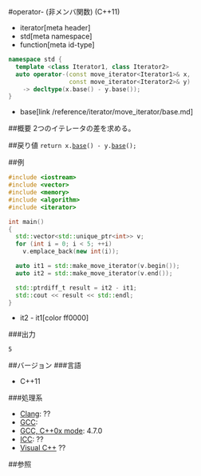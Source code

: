 #operator- (非メンバ関数) (C++11)
* iterator[meta header]
* std[meta namespace]
* function[meta id-type]

```cpp
namespace std {
  template <class Iterator1, class Iterator2>
  auto operator-(const move_iterator<Iterator1>& x,
                 const move_iterator<Iterator2>& y)
    -> decltype(x.base() - y.base());
}
```
* base[link /reference/iterator/move_iterator/base.md]

##概要
2つのイテレータの差を求める。


##戻り値
`return x.`[`base`](./base.md)`() - y.`[`base`](./base.md)`();`


##例
```cpp
#include <iostream>
#include <vector>
#include <memory>
#include <algorithm>
#include <iterator>

int main()
{
  std::vector<std::unique_ptr<int>> v;
  for (int i = 0; i < 5; ++i)
    v.emplace_back(new int(i));

  auto it1 = std::make_move_iterator(v.begin());
  auto it2 = std::make_move_iterator(v.end());

  std::ptrdiff_t result = it2 - it1;
  std::cout << result << std::endl;
}
```
* it2 - it1[color ff0000]

###出力
```
5
```

##バージョン
###言語
- C++11

###処理系
- [Clang](/implementation.md#clang): ??
- [GCC](/implementation.md#gcc): 
- [GCC, C++0x mode](/implementation.md#gcc): 4.7.0
- [ICC](/implementation.md#icc): ??
- [Visual C++](/implementation.md#visual_cpp) ??


##参照


